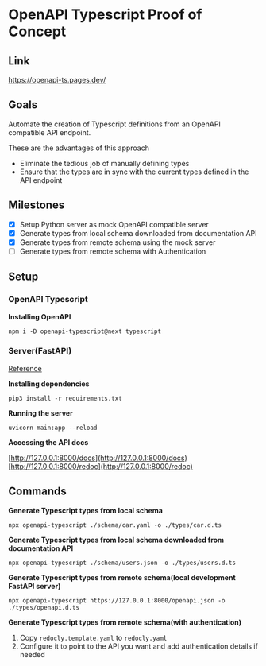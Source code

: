 # OpenAPI Typescript Proof of Concept

## Link

https://openapi-ts.pages.dev/

## Goals

Automate the creation of Typescript definitions from an OpenAPI compatible API endpoint.

These are the advantages of this approach
- Eliminate the tedious job of manually defining types
- Ensure that the types are in sync with the current types defined in the API endpoint

## Milestones

- [x] Setup Python server as mock OpenAPI compatible server
- [x] Generate types from local schema downloaded from documentation API
- [x] Generate types from remote schema using the mock server
- [ ] Generate types from remote schema with Authentication

## Setup

### OpenAPI Typescript

**Installing OpenAPI**

```shell
npm i -D openapi-typescript@next typescript
```
### Server(FastAPI)

[Reference](https://fastapi.tiangolo.com/#installation)

**Installing dependencies**

```shell
pip3 install -r requirements.txt
```

**Running the server**

```shell
uvicorn main:app --reload
```

**Accessing the API docs**

[http://127.0.0.1:8000/docs](http://127.0.0.1:8000/docs)
[http://127.0.0.1:8000/redoc](http://127.0.0.1:8000/redoc)

## Commands

**Generate Typescript types from local schema**

```shell
npx openapi-typescript ./schema/car.yaml -o ./types/car.d.ts
```

**Generate Typescript types from local schema downloaded from documentation API**

```shell
npx openapi-typescript ./schema/users.json -o ./types/users.d.ts
```

**Generate Typescript types from remote schema(local development FastAPI server)**

```shell
npx openapi-typescript https://127.0.0.1:8000/openapi.json -o ./types/openapi.d.ts
```

**Generate Typescript types from remote schema(with authentication)**

1. Copy `redocly.template.yaml` to `redocly.yaml`
2. Configure it to point to the API you want and add authentication details if needed